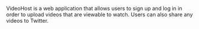 VideoHost is a web application that allows users to sign up and log in in order to upload videos that are viewable to watch. Users can also share any videos to Twitter.